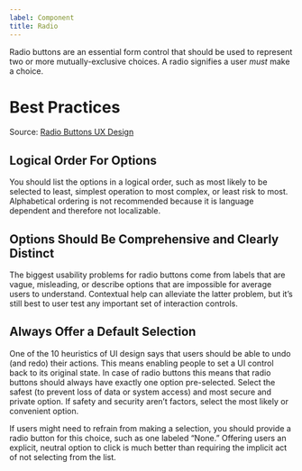 ```yaml
---
label: Component
title: Radio
---
```


<page-intro>Radio buttons are an essential form control that should be used to represent two or more mutually-exclusive choices. A radio signifies a user _must_ make a choice.</page-intro>

<component
    name="Radio Group"
    component="radio"
    variation="radio"
    >
</component>

<component
    name="Radio Group (RTL)"
    component="radio"
    variation="rtl-radio"
    >
</component>

<component
    name="Radio Pill Group"
    component="radio"
    variation="radio-group"
    >
</component>

<component
    name="Radio Pill Group (RTL)"
    component="radio"
    variation="rtl-radio-group"
    >
</component>

# Best Practices

Source: [Radio Buttons UX Design](https://uxplanet.org/radio-buttons-ux-design-588e5c0a50dc)

## Logical Order For Options

You should list the options in a logical order, such as most likely to be selected to least, simplest operation to most complex, or least risk to most. Alphabetical ordering is not recommended because it is language dependent and therefore not localizable.

## Options Should Be Comprehensive and Clearly Distinct

The biggest usability problems for radio buttons come from labels that are vague, misleading, or describe options that are impossible for average users to understand. Contextual help can alleviate the latter problem, but it’s still best to user test any important set of interaction controls.

## Always Offer a Default Selection

One of the 10 heuristics of UI design says that users should be able to undo (and redo) their actions. This means enabling people to set a UI control back to its original state. In case of radio buttons this means that radio buttons should always have exactly one option pre-selected. Select the safest (to prevent loss of data or system access) and most secure and private option. If safety and security aren’t factors, select the most likely or convenient option.

If users might need to refrain from making a selection, you should provide a radio button for this choice, such as one labeled “None.” Offering users an explicit, neutral option to click is much better than requiring the implicit act of not selecting from the list.
